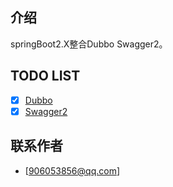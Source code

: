 ## 介绍

springBoot2.X整合Dubbo Swagger2。

## TODO LIST
* [x] [Dubbo](#Dubbo)
* [x] [Swagger2](#Swagger2) 

## 联系作者
- [906053856@qq.com]
